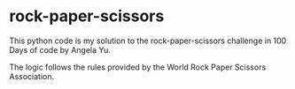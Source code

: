 # rock-paper-scissors

This python code is my solution to the rock-paper-scissors challenge in 100 Days of code by Angela Yu.

The logic follows the rules provided by the World Rock Paper Scissors Association.